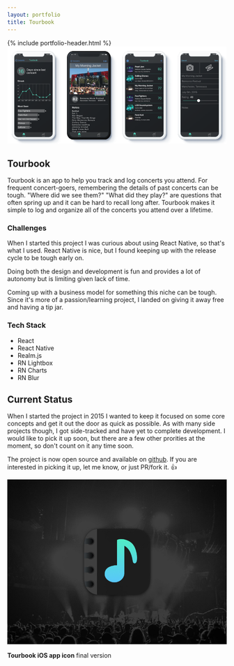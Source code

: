 ```yaml
---
layout: portfolio
title: Tourbook
---
```

<div class="portfolio-item">
  <section>
  {% include portfolio-header.html %}
    <img src="/assets/img/portfolio/tourbook-screens.png" alt="" class="thumb">
    <h1>Tourbook</h1>
    <p>Tourbook is an app to help you track and log concerts you attend. For frequent concert-goers, remembering the details of past concerts can be tough. "Where did we see them?" "What did they play?" are questions that often spring up and it can be hard to recall long after. Tourbook makes it simple to log and organize all of the concerts you attend over a lifetime.</p>
    <div class="challenges">
      <div class="column--heavy">
        <h3>Challenges</h3>
        <p>When I started this project I was curious about using React Native, so that's what I used. React Native is nice, but I found keeping up with the release cycle to be tough early on.</p>
        <p>Doing both the design and development is fun and provides a lot of autonomy but is limiting given lack of time.</p>
        <p>Coming up with a business model for something this niche can be tough. Since it's more of a passion/learning project, I landed on giving it away free and having a tip jar.</p>
      </div>
      <div>
        <h3>Tech Stack</h3>
        <ul>
          <li>React</li>
          <li>React Native</li>
          <li>Realm.js</li>
          <li>RN Lightbox</li>
          <li>RN Charts</li>
          <li>RN Blur</li>
        </ul>
      </div>
    </div>
  </section>
  <section>
    <h2>Current Status</h2>
    <p>When I started the project in 2015 I wanted to keep it focused on some core concepts and get it out the door as quick as possible. As with many side projects though, I got side-tracked and have yet to complete development. I would like to pick it up soon, but there are a few other prorities at the moment, so don't count on it any time soon.</p>
    <p>The project is now open source and available on <a href="https://github.com/tbolt/tourbook-app">github</a>. If you are interested in picking it up, let me know, or just PR/fork it. 👍 </p>
    <img src="/assets/img/portfolio/tourbook-splash.jpg" alt="">
    <p class="picture-caption"><strong>Tourbook iOS app icon</strong> final version</p>
  </section>
</div>
